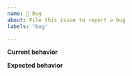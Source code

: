 ```yaml
---
name: 🐞 Bug
about: File this issue to report a bug
labels: 'bug'

---
```


**Current behavior**


**Expected behavior**
